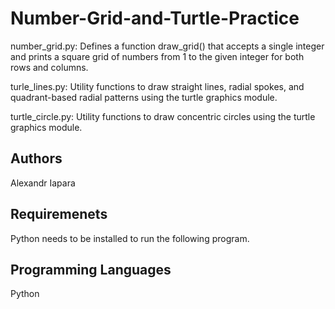 # Number-Grid-and-Turtle-Practice

number_grid.py:   Defines a function draw_grid() that accepts a single integer and prints a square grid of numbers from 1 to the given integer for both rows and columns.

turle_lines.py:   Utility functions to draw straight lines, radial spokes, and quadrant-based radial patterns using the turtle graphics module.

turtle_circle.py: Utility functions to draw concentric circles using the turtle graphics module.

## Authors 
Alexandr Iapara

## Requiremenets
Python needs to be installed to run the following program.

## Programming Languages
Python
